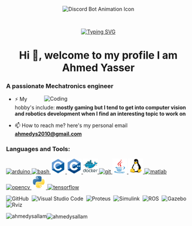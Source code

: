 <p align=center>
    <img src="https://user-images.githubusercontent.com/74038190/225813708-98b745f2-7d22-48cf-9150-083f1b00d6c9.gif" alt="Discord Bot Animation Icon" height=400>
</p>

<br>

<p align="center">
<a href="https://git.io/typing-svg"><img src="https://readme-typing-svg.herokuapp.com?font=Fira+Code&duration=2000&pause=500&color=A900F7&vCenter=true&random=false&width=435&lines=Engineers+like+to+solve+problems.;If+there+are+no+problems+available;+they+will+create+their+own+problems.;-+Scott+Adams" alt="Typing SVG" /></a>
</p>

<h1 align="center">Hi 👋, welcome to my profile I am Ahmed Yasser</h1>
<h3 align="left">A passionate Mechatronics engineer</h3>
<img align="right" alt="Coding" width="400" 
  src="https://camo.githubusercontent.com/7de37139d0b4c1ce40865e799b446c0e963a3dd8fb68d239707237c40604fa3d/68747470733a2f2f63646e2e6472696262626c652e636f6d2f75736572732f3733303730332f73637265656e73686f74732f363538313234332f6176656e746f2e676966">




- ⚡ My hobby's include: **mostly gaming but I tend to get into computer vision and robotics development when I find an interesting topic to work on**

- 📫 How to reach me? here's my personal email **ahmedys2010@gmail.com**


<p align="left">
</p>

<h3 align="left">Languages and Tools:</h3>
<p align="left"> <a href="https://www.arduino.cc/" target="_blank" rel="noreferrer"> <img src="https://cdn.worldvectorlogo.com/logos/arduino-1.svg" alt="arduino" width="40" height="40"/> </a> <a href="https://www.gnu.org/software/bash/" target="_blank" rel="noreferrer"> <img src="https://www.vectorlogo.zone/logos/gnu_bash/gnu_bash-icon.svg" alt="bash" width="40" height="40"/> </a> <a href="https://www.cprogramming.com/" target="_blank" rel="noreferrer"> <img src="https://raw.githubusercontent.com/devicons/devicon/master/icons/c/c-original.svg" alt="c" width="40" height="40"/> </a> <a href="https://www.w3schools.com/cpp/" target="_blank" rel="noreferrer"> <img src="https://raw.githubusercontent.com/devicons/devicon/master/icons/cplusplus/cplusplus-original.svg" alt="cplusplus" width="40" height="40"/> </a> <a href="https://www.docker.com/" target="_blank" rel="noreferrer"> <img src="https://raw.githubusercontent.com/devicons/devicon/master/icons/docker/docker-original-wordmark.svg" alt="docker" width="40" height="40"/> </a> <a href="https://git-scm.com/" target="_blank" rel="noreferrer"> <img src="https://www.vectorlogo.zone/logos/git-scm/git-scm-icon.svg" alt="git" width="40" height="40"/> </a> <a href="https://www.java.com" target="_blank" rel="noreferrer"> <img src="https://raw.githubusercontent.com/devicons/devicon/master/icons/java/java-original.svg" alt="java" width="40" height="40"/> </a> <a href="https://www.linux.org/" target="_blank" rel="noreferrer"> <img src="https://raw.githubusercontent.com/devicons/devicon/master/icons/linux/linux-original.svg" alt="linux" width="40" height="40"/> </a> <a href="https://www.mathworks.com/" target="_blank" rel="noreferrer"> <img src="https://upload.wikimedia.org/wikipedia/commons/2/21/Matlab_Logo.png" alt="matlab" width="40" height="40"/> </a> <a href="https://opencv.org/" target="_blank" rel="noreferrer"> <img src="https://www.vectorlogo.zone/logos/opencv/opencv-icon.svg" alt="opencv" width="40" height="40"/> </a> <a href="https://www.python.org" target="_blank" rel="noreferrer"> <img src="https://raw.githubusercontent.com/devicons/devicon/master/icons/python/python-original.svg" alt="python" width="40" height="40"/> </a> <a href="https://www.tensorflow.org" target="_blank" rel="noreferrer"> <img src="https://www.vectorlogo.zone/logos/tensorflow/tensorflow-icon.svg" alt="tensorflow" width="40" height="40"/> </a> </p>

![GitHub](https://img.shields.io/badge/-GitHub-05122A?style=flat&logo=github)&nbsp;
![Visual Studio Code](https://img.shields.io/badge/-Visual%20Studio%20Code-05122A?style=flat&logo=visual-studio-code&logoColor=007ACC)&nbsp;
![Proteus](https://img.shields.io/badge/-Proteus-05122A?style=flat&logo=proteus)&nbsp;
![Simulink](https://img.shields.io/badge/-Simulink-05122A?style=flat&logo=simulink)&nbsp;
![ROS](https://img.shields.io/badge/-ROS-05122A?style=flat&logo=ros)&nbsp;
![Gazebo](https://img.shields.io/badge/-Gazebo-05122A?style=flat&logo=gazebo)&nbsp;
![Rviz](https://img.shields.io/badge/-Rviz-05122A?style=flat&logo=rviz)&nbsp;

<p><img align="left" src="https://github-readme-stats.vercel.app/api/top-langs?username=ahmedysallam&show_icons=true&locale=en&layout=compact&theme=tokyonight" alt="ahmedysallam" /></p>
<p><img align="center" src="https://github-readme-streak-stats.herokuapp.com/?user=ahmedysallam&&theme=tokyonight" alt="ahmedysallam" /></p>
